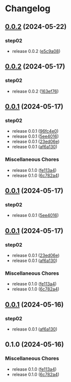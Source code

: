 # Changelog

## [0.0.2](https://github.com/VictorNuzhdin/sf-victn-diploma-0-app1/compare/v0.0.2...v0.0.2) (2024-05-22)


### step02

* release 0.0.2 ([e5c9a08](https://github.com/VictorNuzhdin/sf-victn-diploma-0-app1/commit/e5c9a08b386bfe9a28607c8b0d70fab92a2dab76))

## [0.0.2](https://github.com/VictorNuzhdin/sf-victn-diploma-0-app1/compare/v0.0.1...v0.0.2) (2024-05-17)


### step02

* release 0.0.2 ([163ef76](https://github.com/VictorNuzhdin/sf-victn-diploma-0-app1/commit/163ef765f9e15d4b3aa95f10b4473c7a703bda9c))

## [0.0.1](https://github.com/VictorNuzhdin/sf-victn-diploma-0-app1/compare/v0.0.1...v0.0.1) (2024-05-17)


### step02

* release 0.0.1 ([96fc4e0](https://github.com/VictorNuzhdin/sf-victn-diploma-0-app1/commit/96fc4e0037c97ec3ad25385f7a8ad67069f8174c))
* release 0.0.1 ([5ee4016](https://github.com/VictorNuzhdin/sf-victn-diploma-0-app1/commit/5ee4016eeef7fbe7b4602fd2c19215597d4b240c))
* release 0.0.1 ([23ed06e](https://github.com/VictorNuzhdin/sf-victn-diploma-0-app1/commit/23ed06e17f960cff293953fd42c05ade9fd26832))
* release 0.0.1 ([af6a130](https://github.com/VictorNuzhdin/sf-victn-diploma-0-app1/commit/af6a130ba6c2a0cc6d15541f1e54dc6372d63c74))


### Miscellaneous Chores

* release 0.1.0 ([fe113a4](https://github.com/VictorNuzhdin/sf-victn-diploma-0-app1/commit/fe113a477509c69bd94d25e776e2852ff01fa328))
* release 0.1.0 ([6c782a4](https://github.com/VictorNuzhdin/sf-victn-diploma-0-app1/commit/6c782a44a99acab094763252e0dc78ac074ba863))

## [0.0.1](https://github.com/VictorNuzhdin/sf-victn-diploma-0-app1/compare/v0.0.1...v0.0.1) (2024-05-17)


### step02

* release 0.0.1 ([5ee4016](https://github.com/VictorNuzhdin/sf-victn-diploma-0-app1/commit/5ee4016eeef7fbe7b4602fd2c19215597d4b240c))

## [0.0.1](https://github.com/VictorNuzhdin/sf-victn-diploma-0-app1/compare/v0.0.1...v0.0.1) (2024-05-17)


### step02

* release 0.0.1 ([23ed06e](https://github.com/VictorNuzhdin/sf-victn-diploma-0-app1/commit/23ed06e17f960cff293953fd42c05ade9fd26832))
* release 0.0.1 ([af6a130](https://github.com/VictorNuzhdin/sf-victn-diploma-0-app1/commit/af6a130ba6c2a0cc6d15541f1e54dc6372d63c74))


### Miscellaneous Chores

* release 0.1.0 ([fe113a4](https://github.com/VictorNuzhdin/sf-victn-diploma-0-app1/commit/fe113a477509c69bd94d25e776e2852ff01fa328))
* release 0.1.0 ([6c782a4](https://github.com/VictorNuzhdin/sf-victn-diploma-0-app1/commit/6c782a44a99acab094763252e0dc78ac074ba863))

## [0.0.1](https://github.com/VictorNuzhdin/sf-victn-diploma-0-app1/compare/v0.1.0...v0.0.1) (2024-05-16)


### step02

* release 0.0.1 ([af6a130](https://github.com/VictorNuzhdin/sf-victn-diploma-0-app1/commit/af6a130ba6c2a0cc6d15541f1e54dc6372d63c74))

## 0.1.0 (2024-05-16)


### Miscellaneous Chores

* release 0.1.0 ([fe113a4](https://github.com/VictorNuzhdin/sf-victn-diploma-0-app1/commit/fe113a477509c69bd94d25e776e2852ff01fa328))
* release 0.1.0 ([6c782a4](https://github.com/VictorNuzhdin/sf-victn-diploma-0-app1/commit/6c782a44a99acab094763252e0dc78ac074ba863))
